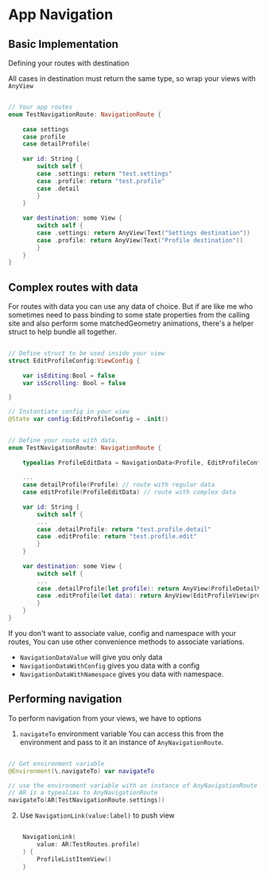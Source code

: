 #  App Navigation

## Basic Implementation 

Defining your routes with destination

All cases in destination must return the same type, so wrap your views with `AnyView`

```swift

// Your app routes
enum TestNavigationRoute: NavigationRoute {
    
    case settings
    case profile
    case detailProfile(
    
    var id: String {
        switch self {
        case .settings: return "test.settings"
        case .profile: return "test.profile"
        case .detail
        }
    }
    
    var destination: some View {
        switch self {
        case .settings: return AnyView(Text("Settings destination"))
        case .profile: return AnyView(Text("Profile destination"))
        }
    }
}
```

## Complex routes with data

For routes with data you can use any data of choice. 
But if are like me who sometimes need to pass binding to some state properties 
from the calling site and also perform some matchedGeometry animations, there's
a helper struct to help bundle all together.

```swift

// Define struct to be used inside your view
struct EditProfileConfig:ViewConfig {
    
    var isEditing:Bool = false
    var isScrolling: Bool = false

}

// Instantiate config in your view 
@State var config:EditProfileConfig = .init()


// Define your route with data.
enum TestNavigationRoute: NavigationRoute {
    
    typealias ProfileEditData = NavigationData<Profile, EditProfileConfig>
    
    ...
    case detailProfile(Profile) // route with regular data
    case editProfile(ProfileEditData) // route with complex data
    
    var id: String {
        switch self {
        ...
        case .detailProfile: return "test.profile.detail"
        case .editProfile: return "test.profile.edit"
        }
    }
    
    var destination: some View {
        switch self {
        ...
        case .detailProfile(let profile): return AnyView(ProfileDetailView(profile:profile))
        case .editProfile(let data): return AnyView(EditProfileView(profile:data.value, config:data.config, namespace:data.namespace))
        }
    }
}
```

If you don't want to associate value, config and namespace with your routes,
You can use other convenience methods to associate variations.
- `NavigationDataValue` will give you only data
- `NavigationDataWithConfig` gives you data with a config
- `NavigationDataWithNamespace` gives you data with namespace.

## Performing navigation

To perform navigation from your views, we have to options

1. `navigateTo` environment variable
You can access this from the environment and pass to it an instance of `AnyNavigationRoute`.

```swift

// Get environment variable
@Environment(\.navigateTo) var navigateTo

// use the environment variable with an instance of AnyNavigationRoute
// AR is a typealias to AnyNavigationRoute
navigateTo(AR(TestNavigationRoute.settings))

```
2. Use `NavigationLink(value:label)` to push view

```swift

    NavigationLink(
        value: AR(TestRoutes.profile)
    ) {
        ProfileListItemView()
    }

```
